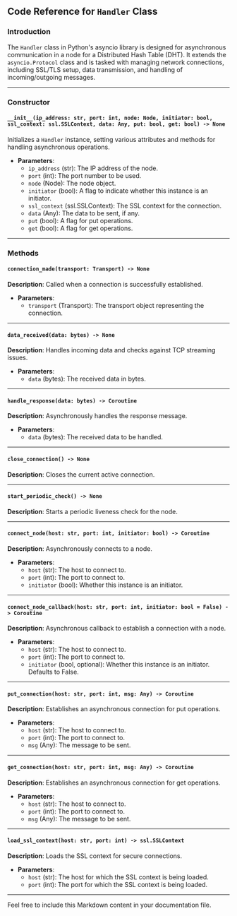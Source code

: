 ## Code Reference for `Handler` Class

### Introduction

The `Handler` class in Python's asyncio library is designed for asynchronous communication in a node for a Distributed Hash Table (DHT). It extends the `asyncio.Protocol` class and is tasked with managing network connections, including SSL/TLS setup, data transmission, and handling of incoming/outgoing messages.

---

### Constructor

#### `__init__(ip_address: str, port: int, node: Node, initiator: bool, ssl_context: ssl.SSLContext, data: Any, put: bool, get: bool) -> None`

Initializes a `Handler` instance, setting various attributes and methods for handling asynchronous operations.

- **Parameters**:
  - `ip_address` (str): The IP address of the node.
  - `port` (int): The port number to be used.
  - `node` (Node): The node object.
  - `initiator` (bool): A flag to indicate whether this instance is an initiator.
  - `ssl_context` (ssl.SSLContext): The SSL context for the connection.
  - `data` (Any): The data to be sent, if any.
  - `put` (bool): A flag for put operations.
  - `get` (bool): A flag for get operations.

---

### Methods

#### `connection_made(transport: Transport) -> None`

**Description**: Called when a connection is successfully established.

- **Parameters**:
  - `transport` (Transport): The transport object representing the connection.

---

#### `data_received(data: bytes) -> None`

**Description**: Handles incoming data and checks against TCP streaming issues.

- **Parameters**:
  - `data` (bytes): The received data in bytes.

---

#### `handle_response(data: bytes) -> Coroutine`

**Description**: Asynchronously handles the response message.

- **Parameters**:
  - `data` (bytes): The received data to be handled.

---

#### `close_connection() -> None`

**Description**: Closes the current active connection.

---

#### `start_periodic_check() -> None`

**Description**: Starts a periodic liveness check for the node.

---

#### `connect_node(host: str, port: int, initiator: bool) -> Coroutine`

**Description**: Asynchronously connects to a node.

- **Parameters**:
  - `host` (str): The host to connect to.
  - `port` (int): The port to connect to.
  - `initiator` (bool): Whether this instance is an initiator.

---

#### `connect_node_callback(host: str, port: int, initiator: bool = False) -> Coroutine`

**Description**: Asynchronous callback to establish a connection with a node.

- **Parameters**:
  - `host` (str): The host to connect to.
  - `port` (int): The port to connect to.
  - `initiator` (bool, optional): Whether this instance is an initiator. Defaults to False.

---

#### `put_connection(host: str, port: int, msg: Any) -> Coroutine`

**Description**: Establishes an asynchronous connection for put operations.

- **Parameters**:
  - `host` (str): The host to connect to.
  - `port` (int): The port to connect to.
  - `msg` (Any): The message to be sent.

---

#### `get_connection(host: str, port: int, msg: Any) -> Coroutine`

**Description**: Establishes an asynchronous connection for get operations.

- **Parameters**:
  - `host` (str): The host to connect to.
  - `port` (int): The port to connect to.
  - `msg` (Any): The message to be sent.

---

#### `load_ssl_context(host: str, port: int) -> ssl.SSLContext`

**Description**: Loads the SSL context for secure connections.

- **Parameters**:
  - `host` (str): The host for which the SSL context is being loaded.
  - `port` (int): The port for which the SSL context is being loaded.

---

Feel free to include this Markdown content in your documentation file.
